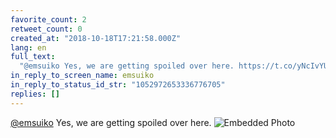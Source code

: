 ```yaml
---
favorite_count: 2
retweet_count: 0
created_at: "2018-10-18T17:21:58.000Z"
lang: en
full_text:
  "@emsuiko Yes, we are getting spoiled over here. https://t.co/yNcIvYUcrn"
in_reply_to_screen_name: emsuiko
in_reply_to_status_id_str: "1052972653336776705"
replies: []
---
```


[@emsuiko](https://twitter.com/emsuiko) Yes, we are getting spoiled over here.
![Embedded Photo](https://twitter-media-coderbyheart.s3.eu-north-1.amazonaws.com/1052973071148167168-DpzpbHaW4AMEJpS.jpg)
